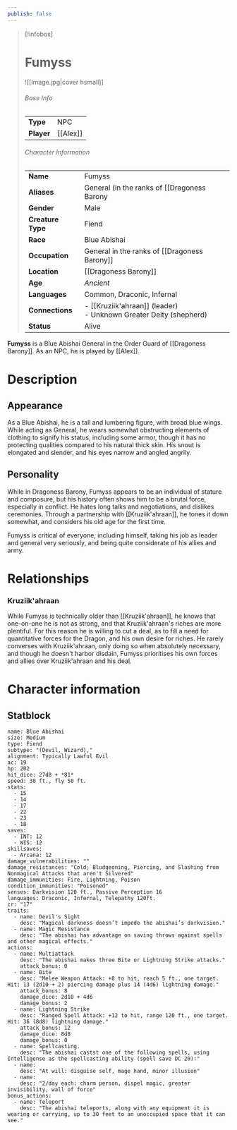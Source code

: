 ```yaml
---
publish: false
---
```

> [!infobox]  
> # Fumyss 
> ![[Image.jpg|cover hsmall]]  
> ###### Base Info
> | | |  
> |---|---|  
> | **Type** | NPC |
> | **Player** | [[Alex]] |
> ###### Character Information  
> | | |  
> |---|---|  
> | **Name** | Fumyss |
> | **Aliases** | General (in the ranks of [[Dragoness Barony|Dragoness Barony's]] Order Guard) |
> | **Gender** | Male | 
> | **Creature Type** | Fiend |
> | **Race** | Blue Abishai |  
> | **Occupation** | General in the ranks of [[Dragoness Barony]] |  
> | **Location** | [[Dragoness Barony]] |
> | **Age** | *Ancient* |
> | **Languages** | Common, Draconic, Infernal |  
> | **Connections** | - [[Kruziik'ahraan]] (leader)<br>- Unknown Greater Deity (shepherd) |
> | **Status** | Alive |

**Fumyss** is a Blue Abishai General in the Order Guard of [[Dragoness Barony]]. As an NPC, he is played by [[Alex]].
# Description
## Appearance
As a Blue Abishai, he is a tall and lumbering figure, with broad blue wings. While acting as General, he wears somewhat obstructing elements of clothing to signify his status, including some armor, though it has no protecting qualities compared to his natural thick skin. His snout is elongated and slender, and his eyes narrow and angled angrily.
## Personality
While in Dragoness Barony, Fumyss appears to be an individual of stature and composure, but his history often shows him to be a brutal force, especially in conflict. He hates long talks and negotiations, and dislikes ceremonies. Through a partnership with [[Kruziik'ahraan]], he tones it down somewhat, and considers his old age for the first time. 

Fumyss is critical of everyone, including himself, taking his job as leader and general very seriously, and being quite considerate of his allies and army.
# Relationships
### Kruziik'ahraan
While Fumyss is technically older than [[Kruziik'ahraan]], he knows that one-on-one he is not as strong, and that Kruziik'ahraan's riches are more plentiful. For this reason he is willing to cut a deal, as to fill a need for quantitative forces for the Dragon, and his own desire for riches. He rarely converses with Kruziik'ahraan, only doing so when absolutely necessary, and though he doesn't harbor disdain, Fumyss prioritises his own forces and allies over Kruziik'ahraan and his deal.
# Character information
## Statblock
```statblock
name: Blue Abishai
size: Medium
type: Fiend
subtype: "(Devil, Wizard),"
alignment: Typically Lawful Evil
ac: 19
hp: 202
hit_dice: 27d8 + *81*
speed: 30 ft., fly 50 ft.
stats:
  - 15
  - 14
  - 17
  - 22
  - 23
  - 18
saves:
  - INT: 12
  - WIS: 12
skillsaves:
  - Arcana: 12
damage_vulnerabilities: ""
damage_resistances: "Cold; Bludgeoning, Piercing, and Slashing from Nonmagical Attacks that aren't Silvered"
damage_immunities: Fire, Lightning, Poison
condition_immunities: "Poisoned"
senses: Darkvision 120 ft., Passive Perception 16
languages: Draconic, Infernal, Telepathy 120ft.
cr: "17"
traits:
  - name: Devil's Sight
    desc: "Magical darkness doesn’t impede the abishai’s darkvision."
  - name: Magic Resistance
    desc: "The abishai has advantage on saving throws against spells and other magical effects."
actions:
  - name: Multiattack
    desc: "The abishai makes three Bite or Lightning Strike attacks."
    attack_bonus: 0
  - name: Bite
    desc: "Melee Weapon Attack: +8 to hit, reach 5 ft., one target. Hit: 13 (2d10 + 2) piercing damage plus 14 (4d6) lightning damage."
    attack_bonus: 8
    damage_dice: 2d10 + 4d6
    damage_bonus: 2
  - name: Lightning Strike
    desc: "Ranged Spell Attack: +12 to hit, range 120 ft., one target. Hit: 36 (8d8) lightning damage."
    attack_bonus: 12
    damage_dice: 8d8
    damage_bonus: 0
  - name: Spellcasting.
    desc: "The abishai castst one of the following spells, using Intelligense as the spellcasting ability (spell save DC 20):"
  - name:
    desc: "At will: disguise self, mage hand, minor illusion"
  - name:
    desc: "2/day each: charm person, dispel magic, greater invisibility, wall of force"
bonus_actions:
  - name: Teleport
    desc: "The abishai teleports, along with any equipment it is wearing or carrying, up to 30 feet to an unoccupied space that it can see."
```
